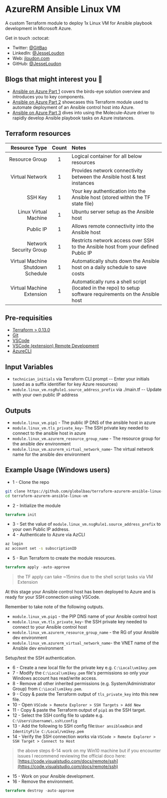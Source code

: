 # AzureRM Ansible Linux VM
A custom Terraform module to deploy 1x Linux VM for Ansible playbook development in Microsoft Azure.

Get in touch :octocat:

* Twitter: [@GitBao](https://twitter.com/gitbao)
* LinkedIn: [@JesseLoudon](https://www.linkedin.com/in/jesseloudon/)
* Web: [jloudon.com](https://jloudon.com)
* GitHub: [@JesseLoudon](https://github.com/jesseloudon)

## Blogs that might interest you :pencil:

* [Ansible on Azure Part 1](https://jloudon.com/cloud/Ansible-on-Azure-Part-1/) covers the birds-eye solution overview and introduces you to key components.
* [Ansible on Azure Part 2](https://jloudon.com/cloud/Ansible-on-Azure-Part-2/) showcases this Terraform module used to automate deployment of an Ansible control host into Azure.
* [Ansible on Azure Part 3](https://jloudon.com/cloud/Ansible-on-Azure-Part-3/) dives into using the Molecule-Azure driver to rapidly develop Ansible playbook tasks on Azure instances.

## Terraform resources

Resource Type | Count | Notes
-------------:|:-----:|:------
Resource Group | 1 |Logical container for all below resources
Virtual Network | 1 |Provides network connectivity between the Ansible host & test instances
SSH Key| 1 |Your key authentication into the Ansible host (stored within the TF state file)
Linux Virtual Machine| 1 |Ubuntu server setup as the Ansible host
Public IP | 1|Allows remote connectivity into the Ansible host
Network Security Group| 1 |Restricts network access over SSH to the Ansible host from your defined Public IP
Virtual Machine Shutdown Schedule | 1 |Automatically shuts down the Ansible host on a daily schedule to save costs
Virtual Machine Extension | 1 |Automatically runs a shell script (located in the repo) to setup software requirements on the Ansible host

## Pre-requisities
* [Terraform > 0.13.0](https://www.terraform.io/downloads.html)
* [Git](https://git-scm.com/downloads)
* [VSCode](https://code.visualstudio.com/download)
* [VSCode (extension) Remote Development](https://marketplace.visualstudio.com/items?itemName=ms-vscode-remote.vscode-remote-extensionpack)
* [AzureCLI](https://docs.microsoft.com/en-us/cli/azure/install-azure-cli)

## Input Variables

* `technician_initials` via Terraform CLI prompt -- Enter your initials (used as a suffix identifier for key Azure resources)
* `module.linux_vm.nsgRule1.source_address_prefix` via ./main.tf -- Update with your own public IP address

## Outputs

* `module.linux_vm.pip1` - The public IP DNS of the ansible host in azure
* `module.linux_vm.tls_private_key`- The SSH private key needed to connect to the ansible host in azure
* `module.linux_vm.azurerm_resource_group_name` - The resource group for the ansible dev environment
* `module.linux_vm.azurerm_virtual_network_name`- The virtual network name for the ansible dev environment

## Example Usage (Windows users)

* 1 - Clone the repo

```bash
git clone https://github.com/globalbao/terraform-azurerm-ansible-linux-vm
cd terraform-azurerm-ansible-linux-vm
```

* 2 - Initialize the module

```terraform
terraform init
```
* 3 - Set the value of `module.linux_vm.nsgRule1.source_address_prefix` to your own Public IP address.
* 4 - Authenticate to Azure via AzCLI

```bash
az login
az account set -s subscriptionID
```

* 5 - Run Terraform to create the module resources. 

```terraform
terraform apply -auto-approve
```

> the TF apply can take ~15mins due to the shell script tasks via VM Extension

At this stage your Ansible control host has been deployed to Azure and is ready for your SSH connection using VSCode.

Remember to take note of the following outputs.

* `module.linux_vm.pip1` - the PIP DNS name of your Ansible control host
* `module.linux_vm.tls_private_key`- the SSH private key needed to connect to your Ansible control host
* `module.linux_vm.azurerm_resource_group_name` - the RG of your Ansible dev environment
* `module.linux_vm.azurerm_virtual_network_name`- the VNET name of the Ansible dev environment

Setup/test the SSH authentication.

* 6 - Create a new local file for the private key e.g. `C:\Local\vm1key.pem`
* 7 - Modify the `C:\Local\vm1key.pem` file's permissions so only your Windows account has read/write access. 
* 8 - Remove all other inherited permissions (e.g. System/Administrator Group) from `C:\Local\vm1key.pem`.
* 9 - Copy & paste the Terraform output of `tls_private_key` into this new file.
* 10 - Open `VSCode > Remote Explorer > SSH Targets > Add New`
* 11 - Copy & paste the Terraform output of `pip1` as the SSH target.
* 12 - Select the SSH config file to update e.g. `C:\Users\Username\.ssh\config`
* 13 - Add the following to SSH config file:`User ansibleadmin` and `IdentityFile C:/Local/vm1key.pem`
* 14 - Verify the SSH connection works via `VSCode > Remote Explorer > SSH Target > Connect to Host`

> the above steps 6-14 work on my Win10 machine but if you encounter issues I recommend reviewing the official doco here: [https://code.visualstudio.com/docs/remote/ssh](https://code.visualstudio.com/docs/remote/ssh)

* 15 - Work on your Ansible development.
* 16 - Remove the environment.

```terraform
terraform destroy -auto-approve
```